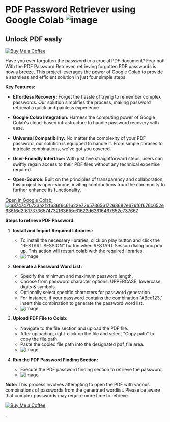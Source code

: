 # PDF Password Retriever using Google Colab ![image](https://github.com/ajuremesh/PDF_Password_Retriever/assets/112324467/76765d47-9ed7-4ba5-94e6-c3a7bbbe59a7)
## Unlock PDF easly

[![Buy Me a Coffee](https://img.shields.io/badge/Buy%20Me%20a%20Coffee-donate-yellow.svg)](https://buymeacoffee.com/ajuremesh)


Have you ever forgotten the password to a crucial PDF document? Fear not! With the PDF Password Retriever, retrieving forgotten PDF passwords is now a breeze. This project leverages the power of Google Colab to provide a seamless and efficient solution in just four simple steps.

**Key Features:**

- **Effortless Recovery:** Forget the hassle of trying to remember complex passwords. Our solution simplifies the process, making password retrieval a quick and painless experience.
  
- **Google Colab Integration:** Harness the computing power of Google Colab's cloud-based infrastructure to handle password recovery with ease.
  
- **Universal Compatibility:** No matter the complexity of your PDF password, our solution is equipped to handle it. From simple phrases to intricate combinations, we've got you covered.
  
- **User-Friendly Interface:** With just five straightforward steps, users can swiftly regain access to their PDF files without any technical expertise required.
  
- **Open-Source:** Built on the principles of transparency and collaboration, this project is open-source, inviting contributions from the community to further enhance its functionality.


[Open in Google Colab: ![68747470733a2f2f636f6c61622e72657365617263682e676f6f676c652e636f6d2f6173736574732f636f6c61622d62616467652e737667](https://github.com/ajuremesh/PDF_Password_Retriever/assets/112324467/fd128149-48b9-470e-b0af-4c365722ad0f)](https://colab.research.google.com/drive/1xDiUwBbLRiCyChacjexHs0-J3J7wLfEb?usp=sharing)


**Steps to retrieve PDF Password:**

1. **Install and Import Required Libraries:**
   - To install the necessary libraries, click on play button and click the "RESTART SESSION" button when RESTART Sesson dialog box pop up. This action will restart colab with the required libraries.
   - ![image](https://github.com/ajuremesh/PDF_Password_Retriever/assets/112324467/4a103c67-dbef-43e5-8650-e952b96b42b6)



2. **Generate a Password Word List:**
   - Specify the minimum and maximum password length.
   - Choose from password character options: UPPERCASE, lowercase, digits & symbols.
   - Optionally select specific characters for password generation.
   - For instance, if your password contains the combination "ABcd123," insert this combination to generate the password word list.
   - ![image](https://github.com/ajuremesh/PDF_Password_Retriever/assets/112324467/e9a58902-38ae-445d-b80a-775c594227ac)



3. **Upload PDF File to Colab:**
   - Navigate to the file section and upload the PDF file.
   - After uploading, right-click on the file and select "Copy path" to copy the file path.
   - Paste the copied file path into the designated pdf_file area.
   - ![image](https://github.com/ajuremesh/PDF_Password_Retriever/assets/112324467/308b5f68-2ebf-453a-ba5f-e067d1b1bf1e)




4. **Run the PDF Password Finding Section:**
   - Execute the PDF password finding section to retrieve the password.
   - ![image](https://github.com/ajuremesh/PDF_Password_Retriever/assets/112324467/6b52dcf3-0dcb-48f3-8ba7-2669d4e11a8b)


**Note:** This process involves attempting to open the PDF with various combinations of passwords from the generated wordlist. Please be aware that complex passwords may require more time to retrieve.





[![Buy Me a Coffee](https://img.shields.io/badge/Buy%20Me%20a%20Coffee-donate-yellow.svg)](https://buymeacoffee.com/ajuremesh)






.

